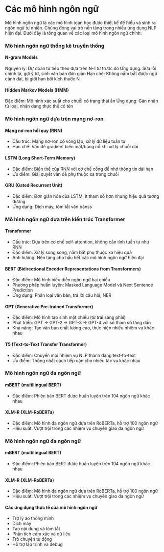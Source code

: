 # Các mô hình ngôn ngữ

Mô hình ngôn ngữ là các mô hình toán học được thiết kế để hiểu và sinh ra ngôn ngữ tự nhiên. Chúng đóng vai trò nền tảng trong nhiều ứng dụng NLP hiện đại. Dưới đây là tổng quan về các loại mô hình ngôn ngữ chính:

### Mô hình ngôn ngữ thống kê truyền thống

#### N-gram Models

Nguyên lý: Dự đoán từ tiếp theo dựa trên N-1 từ trước đó
Ứng dụng: Sửa lỗi chính tả, gợi ý từ, sinh văn bản đơn giản
Hạn chế: Không nắm bắt được ngữ cảnh dài, bị giới hạn bởi kích thước N

#### Hidden Markov Models (HMM)

Đặc điểm: Mô hình xác suất cho chuỗi có trạng thái ẩn
Ứng dụng: Gán nhãn từ loại, nhận dạng thực thể có tên

### Mô hình ngôn ngữ dựa trên mạng nơ-ron

#### Mạng nơ-ron hồi quy (RNN)

- Cấu trúc: Mạng nơ-ron có vòng lặp, xử lý dữ liệu tuần tự
- Hạn chế: Vấn đề gradient biến mất/bùng nổ khi xử lý chuỗi dài

#### LSTM (Long Short-Term Memory)

- Đặc điểm: Biến thể của RNN với cơ chế cổng để nhớ thông tin dài hạn
- Ưu điểm: Giải quyết vấn đề phụ thuộc xa trong chuỗi

#### GRU (Gated Recurrent Unit)

- Đặc điểm: Đơn giản hóa của LSTM, ít tham số hơn nhưng hiệu quả tương đương
- Ứng dụng: Dịch máy, tóm tắt văn bảnss

### Mô hình ngôn ngữ dựa trên kiến trúc Transformer

#### Transformer

- Cấu trúc: Dựa trên cơ chế self-attention, không cần tính tuần tự như RNN
- Đặc điểm: Xử lý song song, nắm bắt phụ thuộc xa hiệu quả
- Ảnh hưởng: Nền tảng cho hầu hết các mô hình ngôn ngữ hiện đại

#### BERT (Bidirectional Encoder Representations from Transformers)

- Đặc điểm: Mô hình biểu diễn ngôn ngữ hai chiều
- Phương pháp huấn luyện: Masked Language Model và Next Sentence Prediction
- Ứng dụng: Phân loại văn bản, trả lời câu hỏi, NER

#### GPT (Generative Pre-trained Transformer)

- Đặc điểm: Mô hình tạo sinh một chiều (từ trái sang phải)
- Phát triển: GPT → GPT-2 → GPT-3 → GPT-4 với số tham số tăng dần
- Khả năng: Tạo văn bản chất lượng cao, thực hiện nhiều nhiệm vụ khác nhau

#### T5 (Text-to-Text Transfer Transformer)

- Đặc điểm: Chuyển mọi nhiệm vụ NLP thành dạng text-to-text
- Ưu điểm: Thống nhất cách tiếp cận cho nhiều tác vụ khác nhau

### Mô hình ngôn ngữ đa ngôn ngữ

#### mBERT (multilingual BERT)

- Đặc điểm: Phiên bản BERT được huấn luyện trên 104 ngôn ngữ khác nhau

#### XLM-R (XLM-RoBERTa)

- Đặc điểm: Mô hình đa ngôn ngữ dựa trên RoBERTa, hỗ trợ 100 ngôn ngữ
- Hiệu suất: Vượt trội trong các nhiệm vụ chuyển giao đa ngôn ngữ

### Mô hình ngôn ngữ đa ngôn ngữ

#### mBERT (multilingual BERT)

- Đặc điểm: Phiên bản BERT được huấn luyện trên 104 ngôn ngữ khác nhau

#### XLM-R (XLM-RoBERTa)

- Đặc điểm: Mô hình đa ngôn ngữ dựa trên RoBERTa, hỗ trợ 100 ngôn ngữ
- Hiệu suất: Vượt trội trong các nhiệm vụ chuyển giao đa ngôn ngữ

#### Các ứng dụng thực tế của mô hình ngôn ngữ

- Trợ lý ảo thông minh
- Dịch máy
- Tạo nội dung và tóm tắt
- Phân tích cảm xúc và dữ liệu
- Trò chuyện tự động
- Hỗ trợ lập trình và debug
